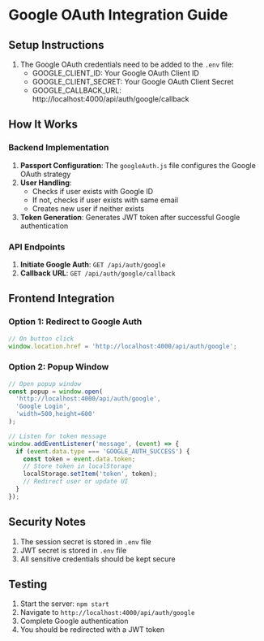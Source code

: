 # Google OAuth Integration Guide

## Setup Instructions

1. The Google OAuth credentials need to be added to the `.env` file:
   - GOOGLE_CLIENT_ID: Your Google OAuth Client ID
   - GOOGLE_CLIENT_SECRET: Your Google OAuth Client Secret
   - GOOGLE_CALLBACK_URL: http://localhost:4000/api/auth/google/callback

## How It Works

### Backend Implementation

1. **Passport Configuration**: The `googleAuth.js` file configures the Google OAuth strategy
2. **User Handling**: 
   - Checks if user exists with Google ID
   - If not, checks if user exists with same email
   - Creates new user if neither exists
3. **Token Generation**: Generates JWT token after successful Google authentication

### API Endpoints

1. **Initiate Google Auth**: `GET /api/auth/google`
2. **Callback URL**: `GET /api/auth/google/callback`

## Frontend Integration

### Option 1: Redirect to Google Auth

```javascript
// On button click
window.location.href = 'http://localhost:4000/api/auth/google';
```

### Option 2: Popup Window

```javascript
// Open popup window
const popup = window.open(
  'http://localhost:4000/api/auth/google',
  'Google Login',
  'width=500,height=600'
);

// Listen for token message
window.addEventListener('message', (event) => {
  if (event.data.type === 'GOOGLE_AUTH_SUCCESS') {
    const token = event.data.token;
    // Store token in localStorage
    localStorage.setItem('token', token);
    // Redirect user or update UI
  }
});
```

## Security Notes

1. The session secret is stored in `.env` file
2. JWT secret is stored in `.env` file
3. All sensitive credentials should be kept secure

## Testing

1. Start the server: `npm start`
2. Navigate to `http://localhost:4000/api/auth/google`
3. Complete Google authentication
4. You should be redirected with a JWT token